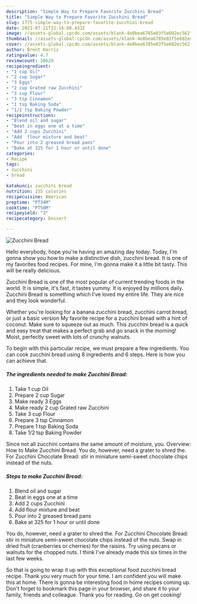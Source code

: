 ```yaml
---
description: "Simple Way to Prepare Favorite Zucchini Bread"
title: "Simple Way to Prepare Favorite Zucchini Bread"
slug: 1775-simple-way-to-prepare-favorite-zucchini-bread
date: 2021-07-21T22:16:00.433Z
image: //assets-global.cpcdn.com/assets/blank-4e0bea6785e03f5e602ec562f230caae08da540cada707380b4fe1bbebba43da.png
thumbnail: //assets-global.cpcdn.com/assets/blank-4e0bea6785e03f5e602ec562f230caae08da540cada707380b4fe1bbebba43da.png
cover: //assets-global.cpcdn.com/assets/blank-4e0bea6785e03f5e602ec562f230caae08da540cada707380b4fe1bbebba43da.png
author: Brent Harris
ratingvalue: 4.7
reviewcount: 30629
recipeingredient:
- "1 cup Oil"
- "2 cup Sugar"
- "3 Eggs"
- "2 cup Grated raw Zucchini"
- "3 cup Flour"
- "3 tsp Cinnamon"
- "1 tsp Baking Soda"
- "1/2 tsp Baking Powder"
recipeinstructions:
- "Blend oil and sugar"
- "Beat in eggs one at a time"
- "Add 2 cups Zucchini"
- "Add  flour mixture and beat"
- "Pour into 2 greased bread pans"
- "Bake at 325 for 1 hour or until done"
categories:
- Recipe
tags:
- zucchini
- bread

katakunci: zucchini bread 
nutrition: 155 calories
recipecuisine: American
preptime: "PT34M"
cooktime: "PT50M"
recipeyield: "3"
recipecategory: Dessert

---
```



![Zucchini Bread](//assets-global.cpcdn.com/assets/blank-4e0bea6785e03f5e602ec562f230caae08da540cada707380b4fe1bbebba43da.png)

Hello everybody, hope you're having an amazing day today. Today, I'm gonna show you how to make a distinctive dish, zucchini bread. It is one of my favorites food recipes. For mine, I'm gonna make it a little bit tasty. This will be really delicious.

Zucchini Bread is one of the most popular of current trending foods in the world. It is simple, it's fast, it tastes yummy. It is enjoyed by millions daily. Zucchini Bread is something which I've loved my entire life. They are nice and they look wonderful.

Whether you&#39;re looking for a banana zucchini bread, zucchini carrot bread, or just a basic version My favorite recipe for a zucchini bread with a hint of coconut. Make sure to squeeze out as much. This zucchini bread is a quick and easy treat that makes a perfect grab and go snack in the morning! Moist, perfectly sweet with lots of crunchy walnuts.


To begin with this particular recipe, we must prepare a few ingredients. You can cook zucchini bread using 8 ingredients and 6 steps. Here is how you can achieve that.

<!--inarticleads1-->

##### The ingredients needed to make Zucchini Bread:

1. Take 1 cup Oil
1. Prepare 2 cup Sugar
1. Make ready 3 Eggs
1. Make ready 2 cup Grated raw Zucchini
1. Take 3 cup Flour
1. Prepare 3 tsp Cinnamon
1. Prepare 1 tsp Baking Soda
1. Take 1/2 tsp Baking Powder


Since not all zucchini contains the same amount of moisture, you. Overview: How to Make Zucchini Bread. You do, however, need a grater to shred the. For Zucchini Chocolate Bread: stir in miniature semi-sweet chocolate chips instead of the nuts. 

<!--inarticleads2-->

##### Steps to make Zucchini Bread:

1. Blend oil and sugar
1. Beat in eggs one at a time
1. Add 2 cups Zucchini
1. Add  flour mixture and beat
1. Pour into 2 greased bread pans
1. Bake at 325 for 1 hour or until done


You do, however, need a grater to shred the. For Zucchini Chocolate Bread: stir in miniature semi-sweet chocolate chips instead of the nuts. Swap in dried fruit (cranberries or cherries) for the raisins. Try using pecans or walnuts for the chopped nuts. I think I&#39;ve already made this six times in the last few weeks. 

So that is going to wrap it up with this exceptional food zucchini bread recipe. Thank you very much for your time. I am confident you will make this at home. There is gonna be interesting food in home recipes coming up. Don't forget to bookmark this page in your browser, and share it to your family, friends and colleague. Thank you for reading. Go on get cooking!
